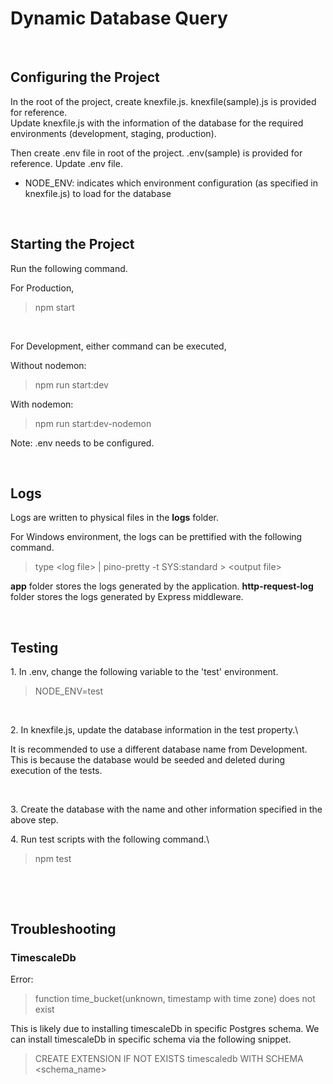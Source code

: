 # Dynamic Database Query

<br/>

## Configuring the Project

In the root of the project, create knexfile.js. knexfile(sample).js is provided for reference.\
Update knexfile.js with the information of the database for the required environments (development, staging, production).

Then create .env file in root of the project. .env(sample) is provided for reference.
Update .env file.

- NODE_ENV: indicates which environment configuration (as specified in knexfile.js) to load for the database

<br/>

## Starting the Project

Run the following command.

For Production,

> npm start

&nbsp;

For Development, either command can be executed,

Without nodemon:

> npm run start:dev

With nodemon:

> npm run start:dev-nodemon

Note: .env needs to be configured.

<br/>

## Logs

Logs are written to physical files in the **logs** folder.

For Windows environment, the logs can be prettified with the following command.

> type \<log file> | pino-pretty -t SYS:standard > \<output file>

**app** folder stores the logs generated by the application.
**http-request-log** folder stores the logs generated by Express middleware.

<br/>

## Testing

<p>
1. In .env, change the following variable to the 'test' environment.

> NODE_ENV=test

<br />
</p>

<p>
2. In knexfile.js, update the database information in the test property.\

It is recommended to use a different database name from Development. This is because
the database would be seeded and deleted during execution of the tests.

<br />
</p>

<p>
3. Create the database with the name and other information specified in the above step.

<br />
</p>

<p>
4. Run test scripts with the following command.\

> npm test

<br />
</p>

<br/>

## Troubleshooting

### TimescaleDb

Error:

> function time_bucket(unknown, timestamp with time zone) does not exist

This is likely due to installing timescaleDb in specific Postgres schema.
We can install timescaleDb in specific schema via the following snippet.

> CREATE EXTENSION IF NOT EXISTS timescaledb WITH SCHEMA <schema_name>

